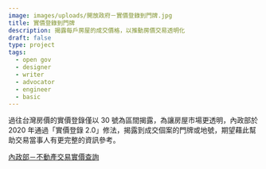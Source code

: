 ```yaml
---
image: images/uploads/開放政府－實價登錄到門牌.jpg
title: 實價登錄到門牌
description: 揭露每戶房屋的成交價格，以推動房價交易透明化
draft: false
type: project
tags:
  - open gov
  - designer
  - writer
  - advocator
  - engineer
  - basic
---
```

過往台灣房價的實價登錄僅以 30 號為區間揭露，為讓房屋市場更透明，內政部於 2020 年通過「實價登錄 2.0」修法，揭露到成交個案的門牌或地號，期望藉此幫助交易當事人有更完整的資訊參考。

[內政部－不動產交易實價查詢](https://lvr.land.moi.gov.tw/)